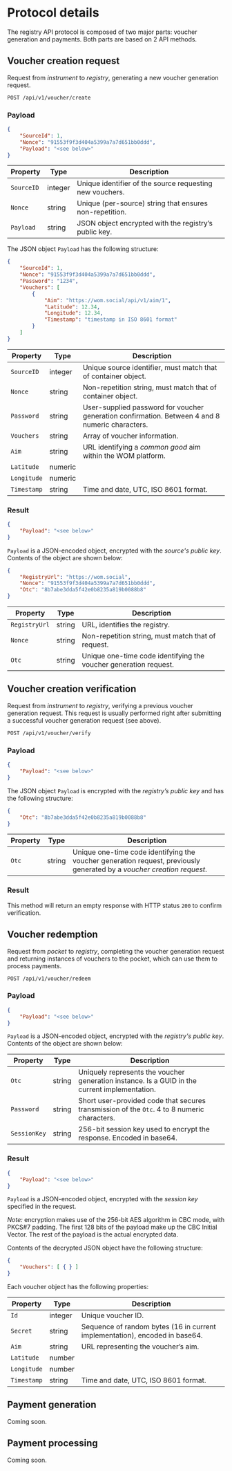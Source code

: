 # Protocol details

The registry API protocol is composed of two major parts: voucher generation and payments.
Both parts are based on 2&nbsp;API methods.

## Voucher creation request

Request from *instrument* to *registry*, generating a new voucher generation request.

`POST /api/v1/voucher/create`

### Payload

```json
{
    "SourceId": 1,
    "Nonce": "91553f9f3d404a5399a7a7d651bb0ddd",
    "Payload": "<see below>"
}
```

| Property | Type | Description |
| --- | --- | --- |
| `SourceID` | integer | Unique identifier of the source requesting new vouchers. |
| `Nonce` | string | Unique (per-source) string that ensures non-repetition. |
| `Payload` | string | JSON object encrypted with the registry’s public key. |

The JSON object `Payload` has the following structure:

```json
{
    "SourceId": 1,
    "Nonce": "91553f9f3d404a5399a7a7d651bb0ddd",
    "Password": "1234",
    "Vouchers": [
        {
            "Aim": "https://wom.social/api/v1/aim/1",
            "Latitude": 12.34,
            "Longitude": 12.34,
            "Timestamp": "timestamp in ISO 8601 format"
        }
    ]
}
```

| Property | Type | Description |
| --- | --- | --- |
| `SourceID` | integer | Unique source identifier, must match that of container object. |
| `Nonce` | string | Non-repetition string, must match that of container object. |
| `Password` | string | User-supplied password for voucher generation confirmation. Between&nbsp;4 and&nbsp;8 numeric characters. |
| `Vouchers` | string | Array of voucher information. |
| `Aim` | string | URL identifying a *common good* aim within the WOM&nbsp;platform. |
| `Latitude` | numeric | |
| `Longitude` | numeric | |
| `Timestamp` | string | Time and date, UTC, ISO&nbsp;8601 format. |

### Result

```json
{
    "Payload": "<see below>"
}
```

`Payload` is a JSON-encoded object, encrypted with the *source's public key*.
Contents of the object are shown below:

```json
{
    "RegistryUrl": "https://wom.social",
    "Nonce": "91553f9f3d404a5399a7a7d651bb0ddd",
    "Otc": "8b7abe3dda5f42e0b8235a819b0088b8"
}
```

| Property | Type | Description |
| --- | --- | --- |
| `RegistryUrl` | string | URL, identifies the registry. |
| `Nonce` | string | Non-repetition string, must match that of request. |
| `Otc` | string | Unique one-time code identifying the voucher generation request. |


## Voucher creation verification

Request from *instrument* to *registry*, verifying a previous voucher generation request.
This request is usually performed right after submitting a successful voucher generation request (see above).

`POST /api/v1/voucher/verify`

### Payload

```json
{
    "Payload": "<see below>"
}
```

The JSON object `Payload` is encrypted with the *registry’s public key* and has the following structure:

```json
{
    "Otc": "8b7abe3dda5f42e0b8235a819b0088b8"
}
```

| Property | Type | Description |
| --- | --- | --- |
| `Otc` | string | Unique one-time code identifying the voucher generation request, previously generated by a *voucher creation request*. |

### Result

This method will return an empty response with HTTP&nbsp;status `200` to confirm verification.


## Voucher redemption

Request from *pocket* to *registry*, completing the voucher generation request and returning instances of vouchers to the pocket, which can use them to process payments.

`POST /api/v1/voucher/redeem`

### Payload

```json
{
    "Payload": "<see below>"
}
```

`Payload` is a JSON-encoded object, encrypted with the *registry's public key*.
Contents of the object are shown below:

| Property | Type | Description |
| --- | --- | --- |
| `Otc` | string | Uniquely represents the voucher generation instance. Is a GUID in the current implementation. |
| `Password` | string | Short user-provided code that secures transmission of the `Otc`. 4 to 8 numeric characters. |
| `SessionKey` | string | 256-bit session key used to encrypt the response. Encoded in base64. |

### Result

```json
{
    "Payload": "<see below>"
}
```

`Payload` is a JSON-encoded object, encrypted with the *session key* specified in the request.

*Note:* encryption makes use of the 256-bit AES&nbsp;algorithm in CBC mode, with PKCS#7 padding.
The first 128&nbsp;bits of the payload make up the CBC Initial Vector.
The rest of the payload is the actual encrypted data.

Contents of the decrypted JSON object have the following structure:

```json
{
    "Vouchers": [ { } ]
}
```

Each voucher object has the following properties:

| Property | Type | Description |
| --- | --- | --- |
| `Id` | integer | Unique voucher ID. |
| `Secret` | string | Sequence of random bytes (16&nbsp;in current implementation), encoded in base64. |
| `Aim` | string | URL representing the voucher’s aim. |
| `Latitude` | number | |
| `Longitude` | number | |
| `Timestamp` | string | Time and date, UTC, ISO&nbsp;8601 format. |


## Payment generation

Coming soon.


## Payment processing

Coming soon.
